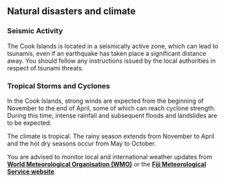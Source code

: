 ## Natural disasters and climate

### **Seismic Activity**

The Cook Islands is located in a seismically active zone, which can lead to tsunamis, even if an earthquake has taken place a significant distance away. You should follow any instructions issued by the local authorities in respect of tsunami threats.

### **Tropical Storms and Cyclones**

In the Cook Islands, strong winds are expected from the beginning of November to the end of April, some of which can reach cyclone strength. During this time, intense rainfall and subsequent floods and landslides are to be expected.

The climate is tropical. The rainy season extends from November to April and the hot dry seasons occur from May to October.

You are advised to monitor local and international weather updates from [**World Meteorological Organisation (WMO)**](http://severe.worldweather.org/) or the [**Fiji Meteorological Service website**](http://www.met.gov.fj/)